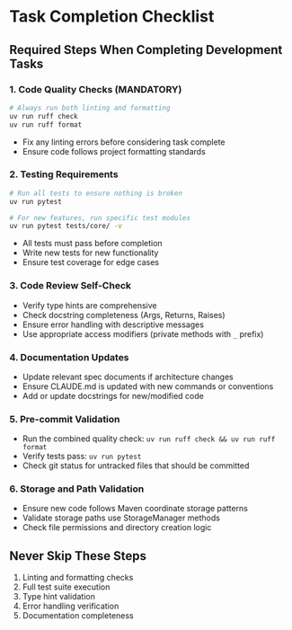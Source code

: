 # Task Completion Checklist

## Required Steps When Completing Development Tasks

### 1. Code Quality Checks (MANDATORY)
```bash
# Always run both linting and formatting
uv run ruff check
uv run ruff format
```
- Fix any linting errors before considering task complete
- Ensure code follows project formatting standards

### 2. Testing Requirements
```bash
# Run all tests to ensure nothing is broken
uv run pytest

# For new features, run specific test modules
uv run pytest tests/core/ -v
```
- All tests must pass before completion
- Write new tests for new functionality
- Ensure test coverage for edge cases

### 3. Code Review Self-Check
- Verify type hints are comprehensive
- Check docstring completeness (Args, Returns, Raises)
- Ensure error handling with descriptive messages
- Use appropriate access modifiers (private methods with `_` prefix)

### 4. Documentation Updates
- Update relevant spec documents if architecture changes
- Ensure CLAUDE.md is updated with new commands or conventions
- Add or update docstrings for new/modified code

### 5. Pre-commit Validation
- Run the combined quality check: `uv run ruff check && uv run ruff format`
- Verify tests pass: `uv run pytest`
- Check git status for untracked files that should be committed

### 6. Storage and Path Validation
- Ensure new code follows Maven coordinate storage patterns
- Validate storage paths use StorageManager methods
- Check file permissions and directory creation logic

## Never Skip These Steps
1. Linting and formatting checks
2. Full test suite execution  
3. Type hint validation
4. Error handling verification
5. Documentation completeness
